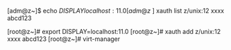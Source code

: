 
[adm@z~]$ echo $DISPLAY
localhost:11.0
[adm@z~]$ xauth list
z/unix:12  xxxx  abcd123

[root@z~]# export DISPLAY=localhost:11.0
[root@z~]# xauth add z/unix:12  xxxx  abcd123
[root@z~]# virt-manager 
